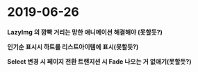 # 2019-06-26

**LazyImg 의 깜빡 거리는 망한 애니메이션 해결해야 (못할듯?)**

**인기순 표시시 하트를 리스트아이템에 표시(못할듯?)**

**Select 변경 시 페이지 전환 트랜지션 시 Fade 나오는 거 없애기(못할듯?)**

